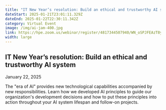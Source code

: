 ```yaml
---
title: "IT New Year’s resolution: Build an ethical and trustworthy AI system"
dateStart: 2025-01-21T23:01:11.329Z
dateEnd: 2025-01-22T22:30:11.342Z
category: Virtual Event
image: /img/ai-jam-400.jpg
link: https://hpe.zoom.us/webinar/register/4817344507940/WN_oSPJFEAzT8y4dRnRcZHgFQ
width: large
---
```

## IT New Year’s resolution: Build an ethical and trustworthy AI system

January 22, 2025

The "era of AI" provides new technological capabilities accompanied by new responsibilities. Learn how we developed AI principles to guide our organization's development decisions and how to put these principles into action throughout your AI system lifespan and follow-on projects.

